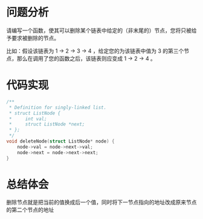 # 问题分析
请编写一个函数，使其可以删除某个链表中给定的（非末尾的）节点，您将只被给予要求被删除的节点。

比如：假设该链表为 1 -> 2 -> 3 -> 4  ，给定您的为该链表中值为 3 的第三个节点，那么在调用了您的函数之后，该链表则应变成 1 -> 2 -> 4 。
# 代码实现
```C
/**
 * Definition for singly-linked list.
 * struct ListNode {
 *     int val;
 *     struct ListNode *next;
 * };
 */
void deleteNode(struct ListNode* node) {
    node->val = node->next->val;
    node->next = node->next->next;
}
```
# 总结体会
删除节点就是把当前的值换成后一个值，同时将下一节点指向的地址改成原来节点的第二个节点的地址